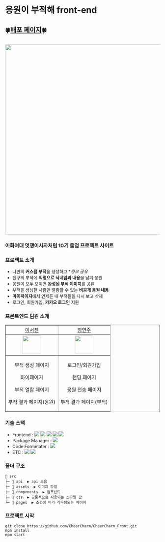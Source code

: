 # 응원이 부적해 front-end

## 🍀[배포 페이지](https://cheer-charm.vercel.app/)🍀
<br>

<img src="https://user-images.githubusercontent.com/102040717/215572940-661054d0-96cf-410d-9159-a803328bb25f.gif" width="600" height="618" />
<br>

### 이화여대 멋쟁이사자처럼 10기 졸업 프로젝트 사이트

### 프로젝트 소개
- 나만의 **커스텀 부적**을 생성하고 **링크 공유*
- 친구의 부적에 **익명으로 닉네임과 내용**을 남겨 응원
- 응원이 모두 모이면 **완성된 부적 이미지**를 공유
- 부적을 생성한 사람만 열람할 수 있는 **비공개 응원 내용**
- **마이페이지**에서 언제든 내 부적들을 다시 보고 삭제
- 로그인, 회원가입, **카카오 로그인** 지원


### 프론트엔드 팀원 소개

<table border="no" cellspacing="0" cellpadding="0" width="100%">
    <tr width="100%">
        <td  align="center"><a href="https://github.com/529539">이서진</a></td>
        <td  align="center"><a href="https://github.com/yyeonzu">정연주</a></td>
    </tr>
    <tr width="100%">
    <td  align="center"><img src = "https://ifh.cc/g/3pJqOT.jpg" width="60px"/></td>
    <td  align="center"><img src = "https://ifh.cc/g/cSVQ1D.jpg" width="60px"/></td>
    </tr>
    <tr width="100%">
      <td  align="center"><p>부적 생성 페이지</p><p>마이페이지</p><p>부적 열람 페이지</p><p>부적 결과 페이지(응원)</p></td>
      <td  align="center"><p>로그인/회원가입</p><p>랜딩 페이지</p><p>응원 전송 페이지</p><p>부적 결과 페이지(부적)</p></td>
   </tr>
</table>

### 기술 스택
- Frontend : <img src="https://img.shields.io/badge/React-61DAFB?style=flat-square&logo=React&logoColor=white"> <img src="https://img.shields.io/badge/Redux-764ABC?style=flat-square&logo=Redux&logoColor=white"> <img src="https://img.shields.io/badge/ReduxToolkit-764ABC?style=flat-square&logo=Redux&logoColor=white"> <img src="https://img.shields.io/badge/ReduxPersist-764ABC?style=flat-square&logo=Redux&logoColor=white"> <img src="https://img.shields.io/badge/styled_components-DB7093?style=flat-square&logo=styled-components&logoColor=white">
- Package Manager : <img src="https://img.shields.io/badge/npm-CB3837?style=flat-square&logo=npm&logoColor=white">
- Code Formmater : <img src="https://img.shields.io/badge/Prettier-F7B93E?style=flat-square&logo=React&logoColor=white">
- ETC : <img src="https://img.shields.io/badge/GitHub-181717?style=flat-square&logo=GitHub&logoColor=white"/> <img src="https://img.shields.io/badge/Figma-F24E1E?style=flat-square&logo=Figma&logoColor=white"/> 

### 폴더 구조
```
📂 src
├─ 📂 api  ▶️ api 모음
├─ 📂 assets  ▶️ 이미지 파일
├─ 📂 components  ▶️ 컴포넌트
├─ 📂 css  ▶️ 공통적으로 사용되는 스타일 값
└─ 📂 pages  ▶️ 조건에 따라 라우팅되는 페이지
```

### 프로젝트 시작
```
git clone https://github.com/CheerCharm/CheerCharm_Front.git
npm install
npm start
```
